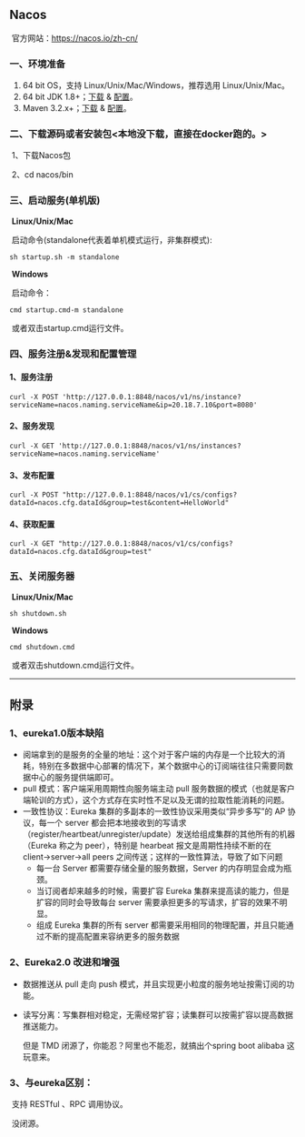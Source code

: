 ## Nacos

​	官方网站：https://nacos.io/zh-cn/

### 一、环境准备

1. 64 bit OS，支持 Linux/Unix/Mac/Windows，推荐选用 Linux/Unix/Mac。
2. 64 bit JDK 1.8+；[下载](http://www.oracle.com/technetwork/java/javase/downloads/jdk8-downloads-2133151.html) & [配置](https://docs.oracle.com/cd/E19182-01/820-7851/inst_cli_jdk_javahome_t/)。
3. Maven 3.2.x+；[下载](https://maven.apache.org/download.cgi) & [配置](https://maven.apache.org/settings.html)。

### 二、下载源码或者安装包<本地没下载，直接在docker跑的。>

​	1、下载Nacos包

​	2、cd nacos/bin

### 三、启动服务(单机版)

​	**Linux/Unix/Mac**

​	启动命令(standalone代表着单机模式运行，非集群模式):

```
sh startup.sh -m standalone
```

​	**Windows**

​	启动命令：

```
cmd startup.cmd-m standalone
```

​	或者双击startup.cmd运行文件。

### 四、服务注册&发现和配置管理

#### 1、服务注册

```
curl -X POST 'http://127.0.0.1:8848/nacos/v1/ns/instance?serviceName=nacos.naming.serviceName&ip=20.18.7.10&port=8080'
```

#### 2、服务发现

```
curl -X GET 'http://127.0.0.1:8848/nacos/v1/ns/instances?serviceName=nacos.naming.serviceName'
```

#### 3、发布配置

```
curl -X POST "http://127.0.0.1:8848/nacos/v1/cs/configs?dataId=nacos.cfg.dataId&group=test&content=HelloWorld"
```

#### 4、获取配置

```
curl -X GET "http://127.0.0.1:8848/nacos/v1/cs/configs?dataId=nacos.cfg.dataId&group=test"
```

### 五、关闭服务器

​	**Linux/Unix/Mac**

```
sh shutdown.sh
```

​	**Windows**

```
cmd shutdown.cmd
```

​	或者双击shutdown.cmd运行文件。

---

## 附录

### 1、eureka1.0版本缺陷

+ 阅端拿到的是服务的全量的地址：这个对于客户端的内存是一个比较大的消耗，特别在多数据中心部署的情况下，某个数据中心的订阅端往往只需要同数据中心的服务提供端即可。
+ pull 模式：客户端采用周期性向服务端主动 pull 服务数据的模式（也就是客户端轮训的方式），这个方式存在实时性不足以及无谓的拉取性能消耗的问题。
+ 一致性协议：Eureka 集群的多副本的一致性协议采用类似“异步多写”的 AP 协议，每一个 server 都会把本地接收到的写请求（register/heartbeat/unregister/update）发送给组成集群的其他所有的机器（Eureka 称之为 peer），特别是 hearbeat 报文是周期性持续不断的在 client->server->all peers 之间传送；这样的一致性算法，导致了如下问题
  +  每一台 Server 都需要存储全量的服务数据，Server 的内存明显会成为瓶颈。
  + 当订阅者却来越多的时候，需要扩容 Eureka 集群来提高读的能力，但是扩容的同时会导致每台 server 需要承担更多的写请求，扩容的效果不明显。
  + 组成 Eureka 集群的所有 server 都需要采用相同的物理配置，并且只能通过不断的提高配置来容纳更多的服务数据

### 2、Eureka2.0 改进和增强

 * 数据推送从 pull 走向 push 模式，并且实现更小粒度的服务地址按需订阅的功能。

 * 读写分离：写集群相对稳定，无需经常扩容；读集群可以按需扩容以提高数据推送能力。

   但是 TMD 闭源了，你能忍？阿里也不能忍，就搞出个spring boot alibaba 这玩意来。

### 3、与eureka区别：

​	支持 RESTful 、RPC 调用协议。

​	没闭源。



